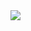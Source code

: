 <a href="https://portal.azure.com/#create/Microsoft.Template/uri/https%3A%2F%2Fraw.githubusercontent.com%2Fwadstromtech%2Fsentinel%2Fmaster%2FPlaybooks%2FRecordedFuture%2FtiIndicators%2FDomain%20TI%2FDomainRansomPayment%2FAlerting%2Ftemplate.json" target="_blank">
    <img src="https://aka.ms/deploytoazurebutton""/>
</a>
